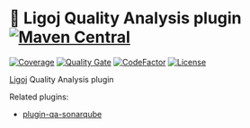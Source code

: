 # :link: Ligoj Quality Analysis plugin [![Maven Central](https://maven-badges.herokuapp.com/maven-central/org.ligoj.plugin/plugin-qa/badge.svg)](https://maven-badges.herokuapp.com/maven-central/org.ligoj.plugin/plugin-qa)

[![Coverage](https://sonarcloud.io/api/project_badges/measure?project=org.ligoj.plugin%3Aplugin-qa&metric=coverage)](https://sonarcloud.io/dashboard?id=org.ligoj.plugin%3Aplugin-qa)
[![Quality Gate](https://sonarcloud.io/api/project_badges/measure?metric=alert_status&project=org.ligoj.plugin:plugin-qa)](https://sonarcloud.io/dashboard/index/org.ligoj.plugin:plugin-qa)
[![CodeFactor](https://www.codefactor.io/repository/github/ligoj/plugin-build/badge)](https://www.codefactor.io/repository/github/ligoj/plugin-build)
[![License](http://img.shields.io/:license-mit-blue.svg)](http://fabdouglas.mit-license.org/)

[Ligoj](https://github.com/ligoj/ligoj) Quality Analysis plugin

Related plugins:
- [plugin-qa-sonarqube](https://github.com/ligoj/plugin-qa-sonarqube)
